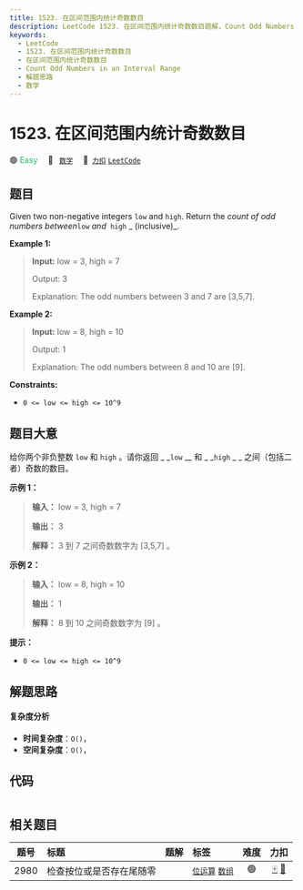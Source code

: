 ```yaml
---
title: 1523. 在区间范围内统计奇数数目
description: LeetCode 1523. 在区间范围内统计奇数数目题解，Count Odd Numbers in an Interval Range，包含解题思路、复杂度分析以及完整的 JavaScript 代码实现。
keywords:
  - LeetCode
  - 1523. 在区间范围内统计奇数数目
  - 在区间范围内统计奇数数目
  - Count Odd Numbers in an Interval Range
  - 解题思路
  - 数学
---
```


# 1523. 在区间范围内统计奇数数目

🟢 <font color=#15bd66>Easy</font>&emsp; 🔖&ensp; [`数学`](/tag/math.md)&emsp; 🔗&ensp;[`力扣`](https://leetcode.cn/problems/count-odd-numbers-in-an-interval-range) [`LeetCode`](https://leetcode.com/problems/count-odd-numbers-in-an-interval-range)

## 题目

Given two non-negative integers `low` and `high`. Return the _count of odd
numbers between_`low` _and_` high` _ (inclusive)_.



**Example 1:**

> 
> 
> 
> 
> 
> **Input:** low = 3, high = 7
> 
> Output: 3
> 
> Explanation: The odd numbers between 3 and 7 are [3,5,7].

**Example 2:**

> 
> 
> 
> 
> 
> **Input:** low = 8, high = 10
> 
> Output: 1
> 
> Explanation: The odd numbers between 8 and 10 are [9].



**Constraints:**

  * `0 <= low <= high <= 10^9`


## 题目大意

给你两个非负整数 `low` 和 `high` 。请你返回 _ _`low` __ 和 _ _`high` _ _ 之间（包括二者）奇数的数目。



**示例 1：**

> 
> 
> 
> 
> 
> **输入：** low = 3, high = 7
> 
> **输出：** 3
> 
> **解释：** 3 到 7 之间奇数数字为 [3,5,7] 。

**示例 2：**

> 
> 
> 
> 
> 
> **输入：** low = 8, high = 10
> 
> **输出：** 1
> 
> **解释：** 8 到 10 之间奇数数字为 [9] 。



**提示：**

  * `0 <= low <= high <= 10^9`


## 解题思路

#### 复杂度分析

- **时间复杂度**：`O()`，
- **空间复杂度**：`O()`，

## 代码

```javascript

```

## 相关题目

<!-- prettier-ignore -->
| 题号 | 标题 | 题解 | 标签 | 难度 | 力扣 |
| :------: | :------ | :------: | :------ | :------: | :------: |
| 2980 | 检查按位或是否存在尾随零 |  |  [`位运算`](/tag/bit-manipulation.md) [`数组`](/tag/array.md) | 🟢 | [🀄️](https://leetcode.cn/problems/check-if-bitwise-or-has-trailing-zeros) [🔗](https://leetcode.com/problems/check-if-bitwise-or-has-trailing-zeros) |